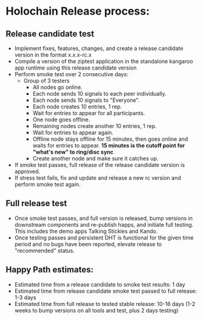 # Holochain Release process:

## Release candidate test

- Implement fixes, features, changes, and create a release candidate version in the format x.x.x-rc.x
- Compile a version of the ziptest application in the standalone kangaroo app runtime using this release candidate version
- Perform smoke test over 2 consecutive days:
  - Group of 3 testers
    - All nodes go online.
    - Each node sends 10 signals to each peer individually.
    - Each node sends 10 signals to "Everyone".
    - Each node creates 10 entries, 1 rep.
    - Wait for entries to appear for all participants.
    - One node goes offline.
    - Remaining nodes create another 10 entries, 1 rep.
    - Wait for entries to appear again.
    - Offline node stays offline for 15 minutes, then goes online and waits for entries to appear. **15 minutes is the cutoff point for "what's new" to ring/disc sync**
    - Create another node and make sure it catches up.
- If smoke test passes, full release of the release candidate version is approved.
- If stress test fails, fix and update and release a new rc version and perform smoke test again.

## Full release test

- Once smoke test passes, and full version is released, bump versions in downstream components and re-publish happs, 
  and initiate full testing. This includes the demo apps Talking Stickies and Kando.
- Once testing passes and persistent DHT is functional for the given time period and no bugs have been reported, 
 elevate release to "recommended" status.

## Happy Path estimates:

- Estimated time from a release candidate to smoke test results: 1 day
- Estimated time from release candidate smoke test passed to full release: 1-3 days
- Estimated time from full release to tested stable release: 10-16 days (1-2 weeks to bump versions on all tools and test, plus 2 days testing)
